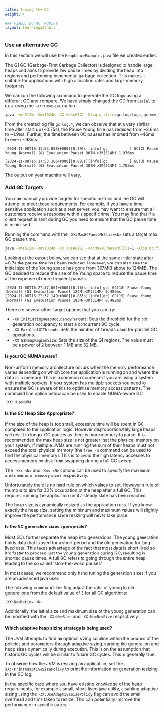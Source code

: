 ```yaml
---
title: Tuning the GC
weight: 4

### FIXED, DO NOT MODIFY
layout: learningpathall
---
```


### Use an alternative GC

In this section we will use the `HeapUsageExample.java` file we created earlier. 

The G1 GC (Garbage-First Garbage Collector) is designed to handle large heaps and aims to provide low pause times by dividing the heap into regions and performing incremental garbage collection. This makes it suitable for applications with high allocation rates and large memory footprints.

We can run the following command to generate the GC logs using a different GC and compare. We have simply changed the GC from `Serial` to `G1GC` using the `-XX:+UseG1GC` option. 

```bash
java -Xms512m -Xmx1024m -XX:+UseG1GC -Xlog:gc:file=gc.log:tags,uptime,time,level:filecount=10,filesize=16m HeapUsageExample.java
```
From the created log file `gc.log.*`, we can observe that at a very similar time after start up (~0.75s), the Pause Young time has reduced from ~3.6ms to ~1.9ms. Further, the time between GC pauses has imprved from ~46ms to every ~98ms.

```output
[2024-11-08T16:13:53.088+0000][0.790s][info][gc          ] GC(2) Pause Young (Normal) (G1 Evacuation Pause) 307M->3M(514M) 1.976ms
...
[2024-11-08T16:13:53.186+0000][0.888s][info][gc          ] GC(3) Pause Young (Normal) (G1 Evacuation Pause) 307M->3M(514M) 1.703ms
```
The output on your machine will vary. 

### Add GC Targets

You can manually provide targets for specific metrics and the GC will attempt to meet those requirements. For example, if you have a time-sensitive application such as a rest server, you may want to ensure that all customers receive a response within a specific time. You may find that if a client request is sent during GC you need to ensure that the GC pause time is minimised. 

Running the command with the `-XX:MaxGCPauseMillis=<N>` sets a target max GC pause time. 

```bash
java -Xms512m -Xmx1024m -XX:+UseG1GC -XX:MaxGCPauseMillis=1 -Xlog:gc:file=gc.log:tags,uptime,time,level:filecount=10,filesize=16m HeapUsageExample.java
```

Looking at the output below, we can see that at the same initial state after ~0.7s the pause time has been reduced. However, we can also see the initial size of the Young space has gone from 307MiB above to 124MiB. The GC decided to reduce the size of he Young space to reduce the pause time at the expense of more frequent pauses. 

```output
[2024-11-08T16:27:37.061+0000][0.765s][info][gc] GC(18) Pause Young (Normal) (G1 Evacuation Pause) 124M->3M(514M) 0.489ms
[2024-11-08T16:27:37.149+0000][0.853s][info][gc] GC(19) Pause Young (Normal) (G1 Evacuation Pause) 193M->3M(514M) 0.482ms
```

There are several other target options that you can try:
- `-XX:InitiatingHeapOccupancyPercent`: Sets the threshold for the old generation occupancy to start a concurrent GC cycle.
- `-XX:ParallelGCThreads`: Sets the number of threads used for parallel GC operations.
- `-XX:G1HeapRegionSize`: Sets the size of the G1 regions. The value must be a power of 2 between 1 MB and 32 MB.



#### Is your GC NUMA aware?

Non-uniform memory architecture occurs when the memory performance varies depending on which core the application is running on and where the data is in memory. This is a common occurence if you are using a system with multiple sockets. If your system has multiple sockets you need to ensure the GC is aware of this to optimise memory access patterns. The command line option below can be used to enable NUMA-aware GC.

```bash
+XX:+UseNUMA
```
#### Is the GC Heap Size Appropriate?

If the size of the heap is too small, excessive time will be spent in GC compared to the application logic. However disproportionately large heaps will result in longer GC pauses as there is more memory to parse. It is recommended the max heap size is not greater that the physical memory on your system, if multiple JVMs are running the sum of their heaps must not exceed the total physical memory (the `free -h` command can be used to find the phyisical memory). This is to avoid the high latency accesses to access memory on disk from swapping during a full GC sweep.

The `-Xmx <N>` and `-Xms <N>` options can be used to specify the maximum and minimum memory sizes respectively.

Unfortunately there is no hard rule on which values to set. However a rule of thumb is to aim for 30% occupation of the heap after a full GC. This requires running the application until a steady state has been reached.

The heap size is dynamically resized as the application runs. If you know exactly the heap size, setting the minimum and maximum values will slightly improve the performance since resizing will never take place.

#### Is the GC generation sizes appropriate?

Most GCs further separate the heap into generations. The young generation holds data that is used for a short period and the old generation for long-lived data. This takes advantage of the fact that most data is short lived so it's faster to process just the young generation during GC, resulting in shorted pause times. A full GC refers to going through the entire heap, leading to the so called 'stop-the-world pauses'. 

In most cases, we recommend only hand tuning the generation sizes if you are an advanced java user. 

The following command-line flag adjust the ratio of young to old generations from the default value of 2 for all GC algorithms:

```bash
-XX:NewRatio= <N>
```

Additionally, the initial size and maximum size of the young generation can be modified with the `-XX:NewSize` and `-XX:MaxNewSize` respectively. 

#### Which adaptive heap sizing strategy is being used?

The JVM attempts to find an optimal sizing solution within the bounds of the policies and parameters through adaptive sizing, varying the generation and heap sizes dynamically during execution. This is on the assumption that historic GC cycles will be similar to future GC cycles. This is generally true. 

To observe how the JVM is resizing an application, set the `-XX:+PrintAdaptiveSizePolicy` to print the information on generation resizing in the GC log. 

In the specific case where you have existing knowledge of the heap requirements, for example a small, short-lived java utility, disabling adaptive sizing using the `-XX:UseAdaptiveSizePolicy` flag can avoid the small overhead and time taken to resize. This can potentially improve the performance in specific cases. 